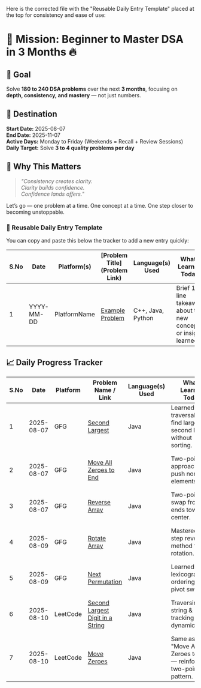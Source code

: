 Here is the corrected file with the "Reusable Daily Entry Template" placed at the top for consistency and ease of use:

# 🚀 Mission: Beginner to Master DSA in 3 Months 🔥

## 🎯 Goal
Solve **180 to 240 DSA problems** over the next **3 months**, focusing on **depth, consistency, and mastery** — not just numbers.

## 📌 Destination
**Start Date:** 2025-08-07  
**End Date:** 2025-11-07  
**Active Days:** Monday to Friday (Weekends = Recall + Review Sessions)  
**Daily Target:** Solve **3 to 4 quality problems per day**

## 🧠 Why This Matters
> _"Consistency creates clarity.  
Clarity builds confidence.  
Confidence lands offers."_

Let’s go — one problem at a time. One concept at a time. One step closer to becoming unstoppable.

### 🔁 Reusable Daily Entry Template


You can copy and paste this below the tracker to add a new entry quickly:

| S.No | Date       | Platform(s)  | [Problem Title](Problem Link)                                        | Language(s) Used | What I Learned Today                                                                     | Code Snippet / Notes                          | TC   | SC   | Why TC & SC                                            |
|-------|------------|--------------|----------------------------------------------------------------------|------------------|-----------------------------------------------------------------------------------------|-----------------------------------------------|-------|-------|--------------------------------------------------------|
| 1     | YYYY-MM-DD | PlatformName | [Example Problem](https://example.com)                              | C++, Java, Python | Brief 1–2 line takeaway about the new concept or insight learned                         | Key code snippet, pattern, or notable trick  | O(?)  | O(?)  | Explanation of time complexity (TC) and space complexity (SC) |


## 📈 Daily Progress Tracker

| S.No | Date       | Platform | Problem Name / Link | Language(s) Used | What I Learned Today | Code Snippet / Notes | TC | SC | Why TC & SC |
|------|------------|----------|---------------------|------------------|----------------------|----------------------|----|----|-------------|
| 1    | 2025-08-07 | GFG      | [Second Largest](https://www.geeksforgeeks.org/batch/gfg-160-problems/track/arrays-gfg-160/problem/second-largest3735) | Java | Learned array traversal to find largest & second largest without sorting. | Track `largest` and `secondLargest` in one pass. | O(n) | O(1) | Single scan of array; no extra space. |
| 2    | 2025-08-07 | GFG      | [Move All Zeroes to End](https://www.geeksforgeeks.org/batch/gfg-160-problems/track/arrays-gfg-160/problem/move-all-zeroes-to-end-of-array0751) | Java | Two-pointer approach to push non-zero elements first. | Maintain index `j` for next non-zero placement. | O(n) | O(1) | Linear scan; swaps in place. |
| 3    | 2025-08-07 | GFG      | [Reverse Array](https://www.geeksforgeeks.org/batch/gfg-160-problems/track/arrays-gfg-160/problem/reverse-an-array) | Java | Two-pointer swap from ends towards center. | Swap `arr[i]` and `arr[j]` until i<j. | O(n) | O(1) | Each element swapped once. |
| 4    | 2025-08-09 | GFG      | [Rotate Array](https://www.geeksforgeeks.org/batch/gfg-160-problems/track/arrays-gfg-160/problem/rotate-array-by-n-elements-1587115621) | Java | Mastered 3-step reversal method for rotation. | Reverse parts then whole array. | O(n) | O(1) | All elements reversed exactly once. |
| 5    | 2025-08-09 | GFG      | [Next Permutation](https://www.geeksforgeeks.org/batch/gfg-160-problems/track/arrays-gfg-160/problem/next-permutation5226) | Java | Learned lexicographical ordering & pivot swap. | Find pivot, swap, reverse suffix. | O(n) | O(1) | Scan + reverse. |
| 6    | 2025-08-10 | LeetCode | [Second Largest Digit in a String](https://leetcode.com/problems/second-largest-digit-in-a-string/) | Java | Traversing string & tracking digits dynamically. | Keep track of largest & second largest digit. | O(n) | O(1) | Scan once, store two values. |
| 7    | 2025-08-10 | LeetCode | [Move Zeroes](https://leetcode.com/problems/move-zeroes/) | Java | Same as "Move All Zeroes to End" — reinforced two-pointer pattern. | Maintain write pointer `j`. | O(n) | O(1) | Linear pass; in-place. |